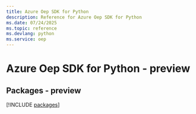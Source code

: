 ```yaml
---
title: Azure Oep SDK for Python
description: Reference for Azure Oep SDK for Python
ms.date: 07/24/2025
ms.topic: reference
ms.devlang: python
ms.service: oep
---
```

# Azure Oep SDK for Python - preview
## Packages - preview
[!INCLUDE [packages](oep-index.md)]